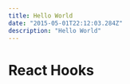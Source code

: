 ```yaml
---
title: Hello World
date: "2015-05-01T22:12:03.284Z"
description: "Hello World"
---
```


# React Hooks

